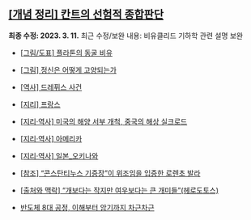 ## [[개념 정리] 칸트의 선험적 종합판단](http://readme.kr/?page_id=19182)

**최종 수정: 2023. 3. 11.** 최근 수정/보완 내용: 비유클리드 기하학 관련 설명 보완


- [[그림/도표] 플라톤의 동굴 비유](http://readme.kr/?page_id=17468)
- [[그림] 정신은 어떻게 고양되는가](http://readme.kr/?page_id=24788)
- [[역사] 드레퓌스 사건](http://readme.kr/?page_id=15174)


- <a href="http://readme.kr/?page_id=16923" rel="noopener" class="external-link" target="_blank"><u>[지리] 프랑스</u></a>
- [[지리·역사] 미국의 해양 서부 개척, 중국의 해상 실크로드](http://readme.kr/?page_id=10480)
- [[지리·역사] 아메리카](http://readme.kr/?page_id=10829)
- [[지리·역사] 일본_오키나와](http://readme.kr/?page_id=13967)
- [[참조] “콘스탄티누스 기증장”이 위조임을 입증한 로렌초 발라](http://readme.kr/?page_id=18997)
- [[출처와 맥락] “개보다는 작지만 여우보다는 큰 개미들”(헤로도토스)](http://readme.kr/?page_id=19264)


- <a href="http://readme.kr/?page_id=24953" rel="noopener" class="external-link" target="_blank"><u>반도체 8대 공정, 이해부터 암기까지 차근차근</u></a>